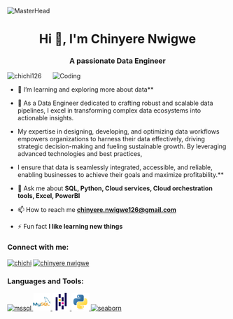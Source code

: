 ![MasterHead](https://media.tenor.com/lvLaG5hPCncAAAAd/data-analysis.gif)
<h1 align="center">Hi 👋, I'm Chinyere Nwigwe</h1>
<h3 align="center">A passionate Data Engineer</h3>
<img align="right" alt="Coding" width="400" src="https://media.tenor.com/cX92mi1p-NYAAAAd/coding-anime.gif">

<p align="left"> <img src="https://komarev.com/ghpvc/?username=chichi126&label=Profile%20views&color=0e75b6&style=flat" alt="chichi126" /> </p>

- 🌱 I’m learning and exploring more about data**

- 👯 As a Data Engineer dedicated to crafting robust and scalable data pipelines, I excel in transforming complex data ecosystems into actionable insights.
- My expertise in designing, developing, and optimizing data workflows empowers organizations to harness their data effectively, driving strategic decision-making and fueling sustainable growth. By leveraging advanced technologies and best practices,
- I ensure that data is seamlessly integrated, accessible, and reliable, enabling businesses to achieve their goals and maximize profitability.**

- 💬 Ask me about **SQL, Python, Cloud services, Cloud orchestration tools, Excel, PowerBI**

- 📫 How to reach me **chinyere.nwigwe126@gmail.com**

- ⚡ Fun fact **I like learning new things**

<h3 align="left">Connect with me:</h3>
<p align="left">
<a href="https://twitter.com/chichi" target="blank"><img align="center" src="https://raw.githubusercontent.com/rahuldkjain/github-profile-readme-generator/master/src/images/icons/Social/twitter.svg" alt="chichi" height="30" width="40" /></a>
<a href="https://linkedin.com/in/chinyere nwigwe" target="blank"><img align="center" src="https://raw.githubusercontent.com/rahuldkjain/github-profile-readme-generator/master/src/images/icons/Social/linked-in-alt.svg" alt="chinyere nwigwe" height="30" width="40" /></a>
</p>

<h3 align="left">Languages and Tools:</h3>
<p align="left"> <a href="https://www.microsoft.com/en-us/sql-server" target="_blank" rel="noreferrer"> <img src="https://www.svgrepo.com/show/303229/microsoft-sql-server-logo.svg" alt="mssql" width="40" height="40"/> </a> <a href="https://www.mysql.com/" target="_blank" rel="noreferrer"> <img src="https://raw.githubusercontent.com/devicons/devicon/master/icons/mysql/mysql-original-wordmark.svg" alt="mysql" width="40" height="40"/> </a> <a href="https://pandas.pydata.org/" target="_blank" rel="noreferrer"> <img src="https://raw.githubusercontent.com/devicons/devicon/2ae2a900d2f041da66e950e4d48052658d850630/icons/pandas/pandas-original.svg" alt="pandas" width="40" height="40"/> </a> <a href="https://www.python.org" target="_blank" rel="noreferrer"> <img src="https://raw.githubusercontent.com/devicons/devicon/master/icons/python/python-original.svg" alt="python" width="40" height="40"/> </a> <a href="https://seaborn.pydata.org/" target="_blank" rel="noreferrer"> <img src="https://seaborn.pydata.org/_images/logo-mark-lightbg.svg" alt="seaborn" width="40" height="40"/> </a> </p>

